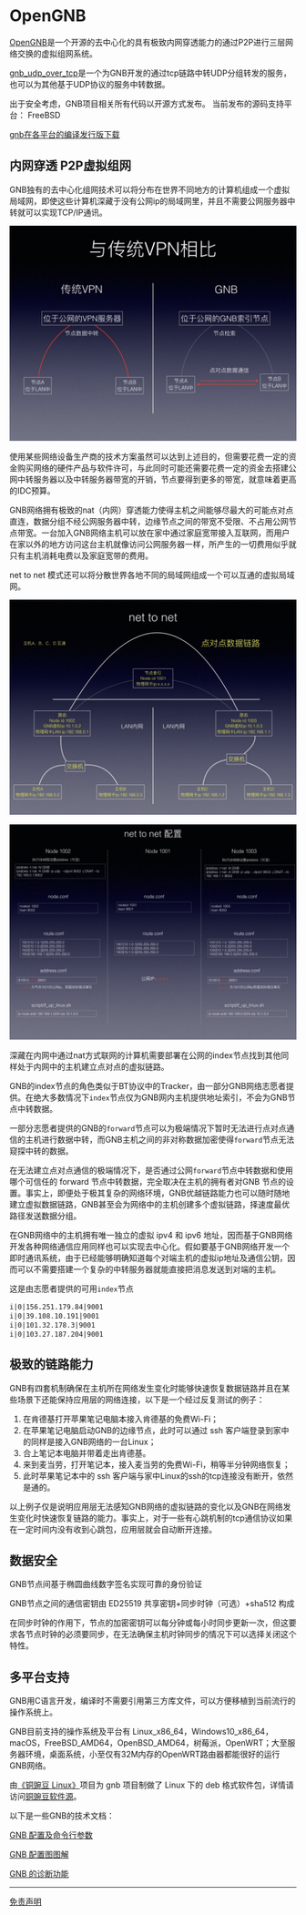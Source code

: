 # OpenGNB

[OpenGNB](https://github.com/gnbdev/opengnb "OpenGNB")是一个开源的去中心化的具有极致内网穿透能力的通过P2P进行三层网络交换的虚拟组网系统。

[gnb_udp_over_tcp](https://github.com/gnbdev/gnb_udp_over_tcp "gnb_udp_over_tcp")是一个为GNB开发的通过tcp链路中转UDP分组转发的服务，也可以为其他基于UDP协议的服务中转数据。

出于安全考虑，GNB项目相关所有代码以开源方式发布。
当前发布的源码支持平台：
FreeBSD

[gnb在各平台的编译发行版下载](https://github.com/gnbdev/gnb_build "gnb_build")

## 内网穿透 P2P虚拟组网

GNB独有的去中心化组网技术可以将分布在世界不同地方的计算机组成一个虚拟局域网，即使这些计算机深藏于没有公网ip的局域网里，并且不需要公网服务器中转就可以实现TCP/IP通讯。

![net to net](images/gnb_features_1.jpeg)

使用某些网络设备生产商的技术方案虽然可以达到上述目的，但需要花费一定的资金购买网络的硬件产品与软件许可，与此同时可能还需要花费一定的资金去搭建公网中转服务器以及中转服务器带宽的开销，节点要得到更多的带宽，就意味着更高的IDC预算。

GNB网络拥有极致的nat（内网）穿透能力使得主机之间能够尽最大的可能点对点直连，数据分组不经公网服务器中转，边缘节点之间的带宽不受限、不占用公网节点带宽。一台加入GNB网络主机可以放在家中通过家庭宽带接入互联网，而用户在家以外的地方访问这台主机就像访问公网服务器一样，所产生的一切费用似乎就只有主机消耗电费以及家庭宽带的费用。

net to net 模式还可以将分散世界各地不同的局域网组成一个可以互通的虚拟局域网。

![net to net](images/net_to_net.jpeg)

![net to net setup](images/net_to_net_setup.jpeg)

深藏在内网中通过nat方式联网的计算机需要部署在公网的index节点找到其他同样处于内网中的主机建立点对点的虚拟链路。

GNB的index节点的角色类似于BT协议中的Tracker，由一部分GNB网络志愿者提供。在绝大多数情况下`index`节点仅为GNB网内主机提供地址索引，不会为GNB节点中转数据。

一部分志愿者提供的GNB的`forward`节点可以为极端情况下暂时无法进行点对点通信的主机进行数据中转，而GNB主机之间的非对称数据加密使得`forward`节点无法窥探中转的数据。

在无法建立点对点通信的极端情况下，是否通过公网`forward`节点中转数据和使用哪个可信任的 forward 节点中转数据，完全取决在主机的拥有者对GNB 节点的设置。事实上，即便处于极其复杂的网络环境，GNB优越链路能力也可以随时随地建立虚拟数据链路，GNB甚至会为网络中的主机创建多个虚拟链路，择速度最优路径发送数据分组。

在GNB网络中的主机拥有唯一独立的虚拟 ipv4 和 ipv6 地址，因而基于GNB网络开发各种网络通信应用同样也可以实现去中心化。假如要基于GNB网络开发一个即时通讯系统，由于已经能够明确知道每个对端主机的虚拟ip地址及通信公钥，因而可以不需要搭建一个复杂的中转服务器就能直接把消息发送到对端的主机。


这是由志愿者提供的可用`index`节点

```
i|0|156.251.179.84|9001
i|0|39.108.10.191|9001
i|0|101.32.178.3|9001
i|0|103.27.187.204|9001
```

## 极致的链路能力

GNB有四套机制确保在主机所在网络发生变化时能够快速恢复数据链路并且在某些场景下还能保持应用层的网络连接，以下是一个经过反复测试的例子：
1. 在肯德基打开苹果笔记电脑本接入肯德基的免费Wi-Fi；
2. 在苹果笔记电脑启动GNB的边缘节点，此时可以通过 ssh 客户端登录到家中的同样是接入GNB网络的一台Linux；
3. 合上笔记本电脑并带着走出肯德基。
4. 来到麦当劳，打开笔记本，接入麦当劳的免费Wi-Fi，稍等半分钟网络恢复；
5. 此时苹果笔记本中的 ssh 客户端与家中Linux的ssh的tcp连接没有断开，依然是通的。

以上例子仅是说明应用层无法感知GNB网络的虚拟链路的变化以及GNB在网络发生变化时快速恢复链路的能力。事实上，对于一些有心跳机制的tcp通信协议如果在一定时间内没有收到心跳包，应用层就会自动断开连接。

## 数据安全

GNB节点间基于椭圆曲线数字签名实现可靠的身份验证

GNB节点之间的通信密钥由 ED25519 共享密钥+同步时钟（可选）+sha512 构成

在同步时钟的作用下，节点的加密密钥可以每分钟或每小时同步更新一次，但这要求各节点时钟的必须要同步，在无法确保主机时钟同步的情况下可以选择关闭这个特性。

## 多平台支持

GNB用C语言开发，编译时不需要引用第三方库文件，可以方便移植到当前流行的操作系统上。

GNB目前支持的操作系统及平台有 Linux_x86_64，Windows10_x86_64， macOS，FreeBSD_AMD64，OpenBSD_AMD64，树莓派，OpenWRT；大至服务器环境，桌面系统，小至仅有32M内存的OpenWRT路由器都能很好的运行GNB网络。

由[《铜豌豆 Linux》](https://www.atzlinux.com)项目为 gnb 项目制做了 Linux 下的 deb 格式软件包，详情请访问[铜豌豆软件源](https://www.atzlinux.com/allpackages.htm)。

以下是一些GNB的技术文档：

[GNB 配置及命令行参数](docs/gnb_config_manual_cn.md)

[GNB 配置图图解](docs/gnb_setup.md)

[GNB 的诊断功能](docs/gnb_diagnose.md)

---
[免责声明](docs/disclaimer.md)

